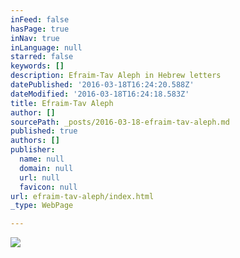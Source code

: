 ```yaml
---
inFeed: false
hasPage: true
inNav: true
inLanguage: null
starred: false
keywords: []
description: Efraim-Tav Aleph in Hebrew letters
datePublished: '2016-03-18T16:24:20.588Z'
dateModified: '2016-03-18T16:24:18.583Z'
title: Efraim-Tav Aleph
author: []
sourcePath: _posts/2016-03-18-efraim-tav-aleph.md
published: true
authors: []
publisher:
  name: null
  domain: null
  url: null
  favicon: null
url: efraim-tav-aleph/index.html
_type: WebPage

---
```

![](https://the-grid-user-content.s3-us-west-2.amazonaws.com/0be99b88-bd93-4db8-9f5a-884bd7ce329f.jpg)